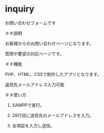 # inquiry

お問い合わせフォームです

＃＃説明

お客様からのお問い合わせページになります。

質問や要望の対応ページです。

＃＃機能

PHP、HTML、CSSで制作したアプリとなります。

返信先メールアドレス入力可能

＃＃使い方

1. XAMPPで実行。

2. 28行目に送信先のメールアドレスを入力。

3. 全項目を入力し送信。
